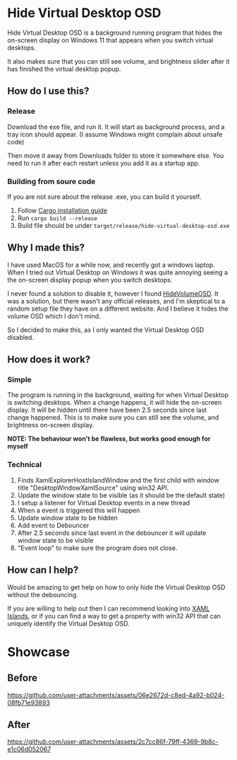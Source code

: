 # Hide Virtual Desktop OSD

Hide Virtual Desktop OSD is a background running program that hides the on-screen display on Windows 11 that appears when you switch virtual desktops.

It also makes sure that you can still see volume, and brightness slider after it has finished the virtual desktop popup.

## How do I use this?

### Release

Download the exe file, and run it.
It will start as background process, and a tray icon should appear.
(I assume Windows might complain about unsafe code)

Then move it away from Downloads folder to store it somewhere else.
You need to run it after each restart unless you add it as a startup app. 

### Building from soure code

If you are not sure about the release .exe, you can build it yourself.

1. Follow [Cargo installation guide](https://doc.rust-lang.org/cargo/getting-started/installation.html)
2. Run `cargo build --release`
3. Build file should be under `target/release/hide-virtual-desktop-osd.exe`


## Why I made this?

I have used MacOS for a while now, and recently got a windows laptop.
When I tried out Virtual Desktop on Windows it was quite annoying seeing a the on-screen display popup when you switch desktops.

I never found a solution to disable it, however I found [HideVolumeOSD](https://github.com/UnlimitedStack/HideVolumeOSD). It was a solution, but 
there wasn't any official releases, and I'm skeptical to a random setup file they have on a different website. And I believe it hides the volume OSD which I don't mind.

So I decided to make this, as I only wanted the Virtual Desktop OSD disabled.

## How does it work?

### Simple

The program is running in the background, waiting for when Virtual Desktop is switching desktops.
When a change happens, it will hide the on-screen display. It will be hidden until there have been 2.5 seconds since last change happened.
This is to make sure you can still see the volume, and brightness on-screen display.

**NOTE: The behaviour won't be flawless, but works good enough for myself**

### Technical

1. Finds XamlExplorerHostIslandWindow and the first child with window title "DesktopWindowXamlSource" using win32 API.
2. Update the window state to be visible (as it should be the default state)
3. I setup a listener for Virtual Desktop events in a new thread
4. When a event is triggered this will happen
  1. Update window state to be hidden
  2. Add event to Debouncer
5. After 2.5 seconds since last event in the debouncer it will update window state to be visible
6. "Event loop" to make sure the program does not close. 

## How can I help?

Would be amazing to get help on how to only hide the Virtual Desktop OSD without the debouncing.

If you are willing to help out then I can recommend looking into [XAML Islands](https://blogs.windows.com/windowsdeveloper/2018/11/02/xaml-islands-a-deep-dive-part-1/), or if you can find a way to get a property with win32 API that can uniquely identify the Virtual Desktop OSD.

# Showcase

## Before

https://github.com/user-attachments/assets/06e2672d-c8ed-4a92-b024-08fb71e93893

## After

https://github.com/user-attachments/assets/2c7cc86f-79ff-4369-9b8c-e1c06d052067




